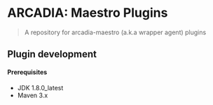 # ARCADIA:  Maestro Plugins
> A repository for arcadia-maestro (a.k.a wrapper agent) plugins

## Plugin development

#### Prerequisites

* JDK 1.8.0_latest
* Maven 3.x
